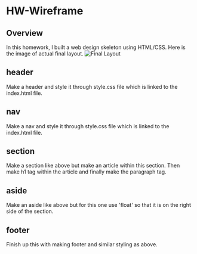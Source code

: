 # HW-Wireframe

## Overview
In this homework, I built a web design skeleton using HTML/CSS. Here is the image of actual final layout. 
![Final Layout](Images/Easier-Layout.png)

## header
Make a header and style it through style.css file which is linked to the index.html file.

## nav
Make a nav and style it through style.css file which is linked to the index.html file.

## section
Make a section like above but make an article within this section. Then make h1 tag within the article and finally make the paragraph tag. 

## aside
Make an aside like above but for this one use 'float' so that it is on the right side of the section. 

## footer
Finish up this with making footer and similar styling as above. 
